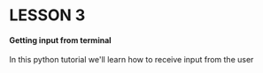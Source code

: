 # LESSON 3

#### Getting input from terminal

In this python tutorial we'll learn how to receive input from the user
